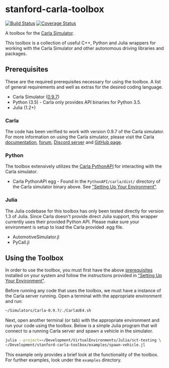 # stanford-carla-toolbox

[![Build Status](https://travis-ci.org/exoticdt/stanford-carla-toolbox.svg?branch=feature/code_coverage)](https://travis-ci.org/github/exoticDFT/stanford-carla-toolbox?branch=feature/code_coverage)
[![Coverage Status](https://codecov.io/gh/exoticDFT/stanford-carla-toolbox/badge.svg?branch=feature/code_coverage)](https://codecov.io/gh/exoticDFT/stanford-carla-toolbox?branch=feature/code_coverage)

A toolbox for the [Carla Simulator](http://carla.org/).

This toolbox is a collection of useful C++, Python and Julia wrappers for
working with the Carla Simulator and other autonomous driving libraries and
packages.

## Prerequisites

These are the required prerequisites necessary for using the toolbox. A list of
general requirements and well as extras for the desired coding language.

* Carla Simulator ([0.9.7](https://github.com/carla-simulator/carla/releases/tag/0.9.7))
* Python (3.5) - Carla only provides API binaries for Python 3.5.
* Julia (1.2+)

### Carla

The code has been verified to work with version 0.9.7 of the Carla simulator.
For more information on using the Carla simulator, please visit the Carla
[documentation](https://carla.readthedocs.io/en/latest/),
[forum](https://forum.carla.org/),
[Discord server](https://discord.gg/8kqACuC) and
[GitHub page](https://github.com/carla-simulator/carla).

### Python

The toolbox extensively utilizes the
[Carla PythonAPI](https://carla.readthedocs.io/en/latest/python_api/) for
interacting with the Carla simulator.

* Carla PythonAPI egg - Found in the `PythonAPI/carla/dist/` directory of the
  Carla simulator binary above. See
  ["Setting Up Your Environment"](Setup.md#setting-up-your-environment).

### Julia

The Julia codebase for this toolbox has only been tested directly for version
1.3 of Julia. Since Carla doesn't provide direct Julia support, this wrapper
currently uses their provided Python API. Please make sure your environment is
setup to load the Carla provided .egg file.

* AutomotiveSimulator.jl
* PyCall.jl

## Using the Toolbox

In order to use the toolbox, you must first have the above
[prerequisites](#prerequisites) installed on your system and follow the
instructions provided in
["Setting Up Your Environment"](Setup.md#setting-up-your-environment).

Before running any code that uses the toolbox, we must have a instance of the
Carla server running. Open a terminal with the appropriate environment and run:

```bash
~/Simulators/Carla-0.9.7/./CarlaUE4.sh
```

Next, open another terminal (or tab) with the appropriate environment and run
your code using the toolbox. Below is a simple Julia program that will connect
to a running Carla server and spawn a vehicle in the simulator.

```bash
julia --project=~/Development/VirtualEnvironments/Julia/sct-testing \
~/Development/stanford-carla-toolbox/examples/spawn-vehicle.jl
```

This example only provides a brief look at the functionality of the toolbox. For
further examples, look under the `examples` directory.